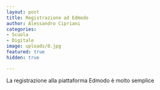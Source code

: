 ```yaml
---
layout: post
title: Registrazione ad Edmodo
author: Alessandro Cipriani
categories:
- Scuola
- Digitale
image: uploads/0.jpg
featured: true
hidden: true

---
```


La registrazione alla piattaforma Edmodo è molto semplice